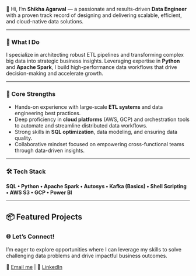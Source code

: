 👋 Hi, I’m **Shikha Agarwal** — a passionate and results-driven **Data Engineer** with a proven track record of designing and delivering scalable, efficient, and cloud-native data solutions.

---
### 🎯 What I Do

I specialize in architecting robust ETL pipelines and transforming complex big data into strategic business insights. Leveraging expertise in **Python** and **Apache Spark**, I build high-performance data workflows that drive decision-making and accelerate growth.

---
### 🚀 Core Strengths

- Hands-on experience with large-scale **ETL systems** and data engineering best practices.  
- Deep proficiency in **cloud platforms** (AWS, GCP) and orchestration tools to automate and streamline distributed data workflows.  
- Strong skills in **SQL optimization**, data modeling, and ensuring data quality.  
- Collaborative mindset focused on empowering cross-functional teams through data-driven insights.

---
### 🛠 Tech Stack

**SQL • Python • Apache Spark • Autosys • Kafka (Basics) • Shell Scripting • AWS S3 • GCP • Power BI**

---

## 📦 Featured Projects

### 🌐 Let’s Connect!

I’m eager to explore opportunities where I can leverage my skills to solve challenging data problems and drive impactful business outcomes.

📧 [Email me](mailto:shikhaa443@gmail.com) | 💼 [LinkedIn](https://www.linkedin.com/in/shikha-agarwal-1b539a158/)
